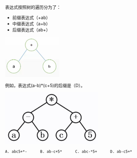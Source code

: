 表达式按照树的遍历分为了：

- 前缀表达式（+ab）
- 中缀表达式（a+b）
- 后缀表达式（ab+）

<img src="img/1066162-20180406103850184-953509678.png" alt="img" style="zoom: 67%;" />

例如，表达式(a-b)*(c+5)的后缀是（D）。

<img src="img/image-20220916155115176.png" alt="image-20220916155115176" style="zoom:50%;" />

```
A. abc5+*-		B. ab-c+5*		C. abc-*5+		D. ab-c5+*
```